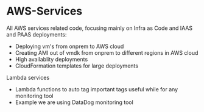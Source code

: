 # AWS-Services
All AWS services related code, focusing mainly on Infra as Code and IAAS and PAAS deployments: 
- Deploying vm's from onprem to  AWS cloud
- Creating AMI out of vmdk from onprem to different regions in AWS cloud
- High availablity deployments
- CloudFormation templates for large deployments

Lambda services
- Lambda functions to auto tag important tags useful while for any monitoring tool
- Example we are using DataDog monitoring tool 
